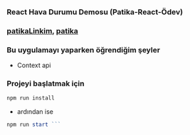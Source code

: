 ### React Hava Durumu Demosu (Patika-React-Ödev)

### [patikaLinkim](https://app.patika.dev/ayhandasyuvarlar), [patika](https://app.patika.dev)

### Bu uygulamayı yaparken öğrendiğim şeyler

- Context api

### Projeyi başlatmak için

```js
npm run install
```

- ardından ise

````js
npm run start ```
````
